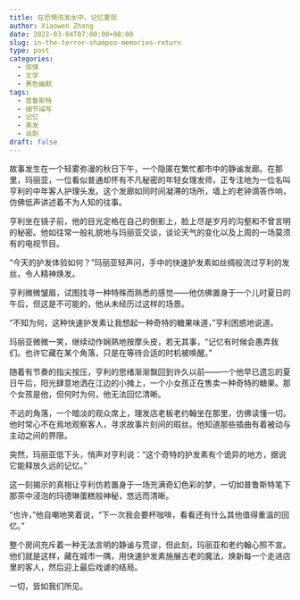 ```yaml
---
title: 在恐惧洗发水中，记忆重现
author: Xiaowen Zhang
date: 2022-03-04T07:00:00+08:00
slug: in-the-terror-shampoo-memories-return
type: post
categories:
  - 惊悚
  - 文学
  - 黑色幽默
tags:
  - 普鲁斯特
  - 细节描写
  - 记忆
  - 美发
  - 讽刺
draft: false
---
```


故事发生在一个轻雾弥漫的秋日下午，一个隐匿在繁忙都市中的静谧发廊。在那里，玛丽亚，一位看似普通却怀有不凡秘密的年轻女理发师，正专注地为一位名叫亨利的中年客人护理头发。这个发廊如同时间凝滞的场所，墙上的老钟滴答作响，仿佛低声讲述着不为人知的往事。

亨利坐在镜子前，他的目光定格在自己的倒影上，脸上尽是岁月的沟壑和不曾言明的秘密。他如往常一般礼貌地与玛丽亚交谈，谈论天气的变化以及上周的一场莫须有的电视节目。

“今天的护发体验如何？”玛丽亚轻声问，手中的快速护发素如丝绸般流过亨利的发丝，令人精神焕发。

亨利微微皱眉，试图找寻一种特殊而熟悉的感觉——他仿佛置身于一个儿时夏日的午后，但这是不可能的，他从未经历过这样的场景。

“不知为何，这种快速护发素让我想起一种奇特的糖果味道，”亨利困惑地说道。

玛丽亚微微一笑，继续动作娴熟地按摩头皮，若无其事，“记忆有时候会愚弄我们。也许它藏在某个角落，只是在等待合适的时机被唤醒。”

随着有节奏的指尖按压，亨利的思绪渐渐飘回到许久以前——一个他早已遗忘的夏日午后，阳光肆意地洒在江边的小摊上，一个小女孩正在售卖一种奇特的糖果。那个女孩是他，但何时为何，他无法回忆清晰。

不远的角落，一个暗淡的观众席上，理发店老板老约翰坐在那里，仿佛读懂一切。他时常心不在焉地观察客人，寻求故事片刻间的瑕丝。他知道那些插曲有着被动与主动之间的界限。

突然，玛丽亚低下头，悄声对亨利说：“这个奇特的护发素有个诡异的地方，据说它能释放久远的记忆。”

这一刻揭示的真相让亨利仿若置身于一场充满奇幻色彩的梦，一切如普鲁斯特笔下那茶中浸泡的玛德琳蛋糕般神秘，悠远而清晰。

“也许，”他自嘲地笑着说，“下一次我会要杯咖啡，看看还有什么其他值得重温的回忆。”

整个房间充斥着一种无法言明的静谧与荒谬，但此刻，玛丽亚和老约翰心照不宣。他们就是这样，藏在城市一隅，用快速护发素施展古老的魔法，焕新每一个走进店里的客人，然后迎上最后戏谑的结局。

一切，皆如我们所见。